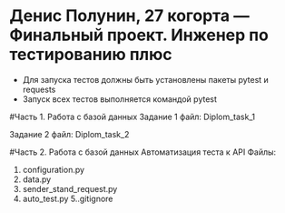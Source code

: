 # Денис Полунин, 27 когорта — Финальный проект. Инженер по тестированию плюс

- Для запуска тестов должны быть установлены пакеты pytest и requests
- Запуск всех тестов выполняется командой pytest

#Часть 1. Работа с базой данных
Задание 1
файл: Diplom_task_1

Задание 2
файл: Diplom_task_2

#Часть 2. Работа с базой данных
Автоматизация теста к API
Файлы:
1. configuration.py
2. data.py
3. sender_stand_request.py
4. auto_test.py
5..gitignore
